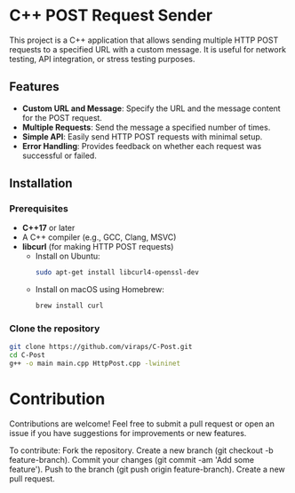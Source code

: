# C++ POST Request Sender

This project is a C++ application that allows sending multiple HTTP POST requests to a specified URL with a custom message. It is useful for network testing, API integration, or stress testing purposes.

## Features

- **Custom URL and Message**: Specify the URL and the message content for the POST request.
- **Multiple Requests**: Send the message a specified number of times.
- **Simple API**: Easily send HTTP POST requests with minimal setup.
- **Error Handling**: Provides feedback on whether each request was successful or failed.

## Installation

### Prerequisites

- **C++17** or later
- A C++ compiler (e.g., GCC, Clang, MSVC)
- **libcurl** (for making HTTP POST requests)
  - Install on Ubuntu:  
    ```bash
    sudo apt-get install libcurl4-openssl-dev
    ```
  - Install on macOS using Homebrew:  
    ```bash
    brew install curl
    ```

### Clone the repository

```bash
git clone https://github.com/viraps/C-Post.git
cd C-Post
g++ -o main main.cpp HttpPost.cpp -lwininet

```

# Contribution
Contributions are welcome! Feel free to submit a pull request or open an issue if you have suggestions for improvements or new features.

To contribute:
Fork the repository.
Create a new branch (git checkout -b feature-branch).
Commit your changes (git commit -am 'Add some feature').
Push to the branch (git push origin feature-branch).
Create a new pull request.
